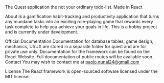 The Quest application the not your ordinary todo-list. Made in React

About
Is a gamification habit-tracking and productivity application that turns any mundane tasks into an exciting role-playing game that rewards every task complete to help you achieve your goals in life. This is a hobby project and is currently under development.

Official Documentation
Documentation for database tables, game design, mechanics, UI/UX are stored in a separate folder for quest and are for private use only.
Documentation for the framework can be found on the React Website.
Full documentation of public routes will be available soon.
Contact
You may wish to contact me at paolo.nunal24@gmail.com

License
The React framework is open-sourced software licensed under the MIT license.
